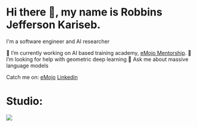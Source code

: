 # Hi there 👋, my name is Robbins Jefferson Kariseb.
I'm a software engineer and AI researcher

🔭 I’m currently working on AI based training academy, [eMojo Mentorship](https://emojo.appsuites.org/).
🤔 I’m looking for help with geometric deep learning
💬 Ask me about massive language models

Catch me on:
 [eMojo](https://emojo.appsuites.org/accounts/browse/instructors)  [Linkedin](https://www.linkedin.com/in/robbins-jefferson-kariseb-515988112/)

# Studio:
<img src="https://media.licdn.com/dms/image/v2/D4D16AQHObblzO5g1ww/profile-displaybackgroundimage-shrink_350_1400/profile-displaybackgroundimage-shrink_350_1400/0/1723738783697?e=1730332800&v=beta&t=X0yEsPMc_Pq9JOK5Sxccrx1Cgx0pqf3a9ds7tAo7pGM" />
